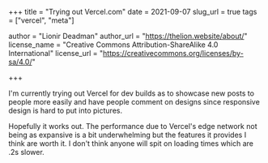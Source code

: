 +++
title = "Trying out Vercel.com"
date = 2021-09-07
slug_url = true
tags = ["vercel", "meta"]

author = "Lionir Deadman"
author_url = "https://thelion.website/about/"
license_name = "Creative Commons Attribution-ShareAlike 4.0 International"
license_url = "https://creativecommons.org/licenses/by-sa/4.0/"

+++

I'm currently trying out Vercel for dev builds as to showcase new posts to people more easily and have people
comment on designs since responsive design is hard to put into pictures.
<!--more-->
Hopefully it works out. The performance due to Vercel's edge network not being as expansive is a bit underwhelming but
the features it provides I think are worth it. I don't think anyone will spit on loading times which are .2s slower.
